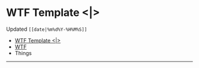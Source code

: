 # WTF Template <|>
Updated `[[date|%m%d%Y-%H%M%S]]`

- [WTF Template <|>]([[draft_open_url]])
- [WTF](https://davidblue.wtf/drafts/CAABBB06-186C-437D-BC30-65844BDBEC2B.html)
- Things

---